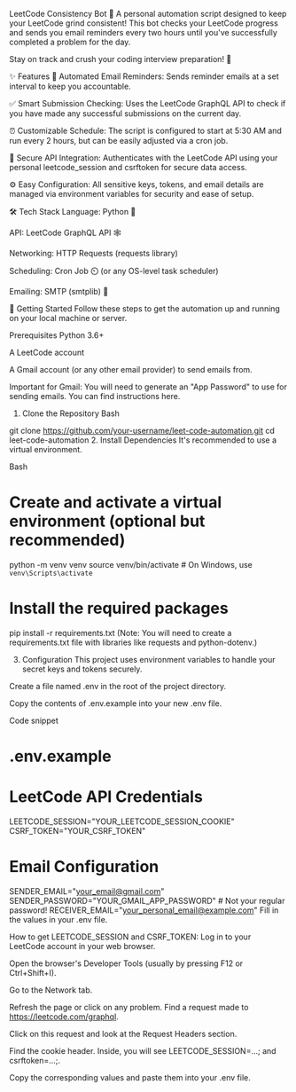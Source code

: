 LeetCode Consistency Bot 🤖
A personal automation script designed to keep your LeetCode grind consistent! This bot checks your LeetCode progress and sends you email reminders every two hours until you've successfully completed a problem for the day.

Stay on track and crush your coding interview preparation! 🚀

✨ Features
📧 Automated Email Reminders: Sends reminder emails at a set interval to keep you accountable.

✅ Smart Submission Checking: Uses the LeetCode GraphQL API to check if you have made any successful submissions on the current day.

⏰ Customizable Schedule: The script is configured to start at 5:30 AM and run every 2 hours, but can be easily adjusted via a cron job.

🔑 Secure API Integration: Authenticates with the LeetCode API using your personal leetcode_session and csrftoken for secure data access.

⚙️ Easy Configuration: All sensitive keys, tokens, and email details are managed via environment variables for security and ease of setup.

🛠️ Tech Stack
Language: Python 🐍

API: LeetCode GraphQL API 🕸️

Networking: HTTP Requests (requests library)

Scheduling: Cron Job ⏲️ (or any OS-level task scheduler)

Emailing: SMTP (smtplib) 📨

🚀 Getting Started
Follow these steps to get the automation up and running on your local machine or server.

Prerequisites
Python 3.6+

A LeetCode account

A Gmail account (or any other email provider) to send emails from.

Important for Gmail: You will need to generate an "App Password" to use for sending emails. You can find instructions here.

1. Clone the Repository
Bash

git clone https://github.com/your-username/leet-code-automation.git
cd leet-code-automation
2. Install Dependencies
It's recommended to use a virtual environment.

Bash

# Create and activate a virtual environment (optional but recommended)
python -m venv venv
source venv/bin/activate  # On Windows, use `venv\Scripts\activate`

# Install the required packages
pip install -r requirements.txt
(Note: You will need to create a requirements.txt file with libraries like requests and python-dotenv.)

3. Configuration
This project uses environment variables to handle your secret keys and tokens securely.

Create a file named .env in the root of the project directory.

Copy the contents of .env.example into your new .env file.

Code snippet

# .env.example

# LeetCode API Credentials
LEETCODE_SESSION="YOUR_LEETCODE_SESSION_COOKIE"
CSRF_TOKEN="YOUR_CSRF_TOKEN"

# Email Configuration
SENDER_EMAIL="your_email@gmail.com"
SENDER_PASSWORD="YOUR_GMAIL_APP_PASSWORD" # Not your regular password!
RECEIVER_EMAIL="your_personal_email@example.com"
Fill in the values in your .env file.

How to get LEETCODE_SESSION and CSRF_TOKEN:
Log in to your LeetCode account in your web browser.

Open the browser's Developer Tools (usually by pressing F12 or Ctrl+Shift+I).

Go to the Network tab.

Refresh the page or click on any problem. Find a request made to https://leetcode.com/graphql.

Click on this request and look at the Request Headers section.

Find the cookie header. Inside, you will see LEETCODE_SESSION=...; and csrftoken=...;.

Copy the corresponding values and paste them into your .env file.
